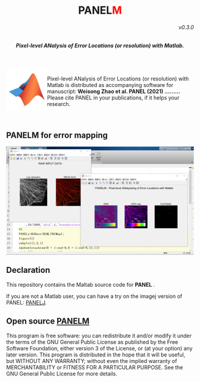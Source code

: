<p>
<h1 align="center">PANEL<font color="red">M</font></h1>
<h6 align="right">v0.3.0</h6>
<h5 align="center">Pixel-level ANalysis of Error Locations (or resolution) with Matlab.</h5>
</p>
</br>
<p>
<img src='/img/MATLAB.jpg' align="left" width=110>
</p>

</br>
Pixel-level ANalysis of Error Locations (or resolution) with Matlab is distributed as accompanying software for manuscript: 
<b>Weisong Zhao et al. PANEL (2021) .........</b> Please cite PANEL in your publications, if it helps your research.
</br>
</br>
</br>

## PANELM for error mapping
<p align='center'>
<img src='/img/PANELM.png' align="center" width=900>
</p>


## Declaration
This repository contains the Maltab source code for <b>PANEL</b> .  

If you are not a Matlab user, you can have a try on the imagej version of PANEL: [PANELJ](https://github.com/WeisongZhao/PANELJ).

## Open source [PANELM](https://github.com/WeisongZhao/PANELM)
This program is free software: you can redistribute it and/or modify it under the terms of the GNU General Public License as published by the Free Software Foundation, either version 3 of the License, or (at your option) any later version. This program is distributed in the hope that it will be useful, but WITHOUT ANY WARRANTY; without even the implied warranty of MERCHANTABILITY or FITNESS FOR A PARTICULAR PURPOSE. See the GNU General Public License for more details.